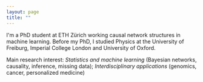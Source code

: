 ```yaml
---
layout: page
title: ""
---
```


I'm a PhD student at ETH Zürich working causal network structures in machine learning. Before my PhD, I studied Physics at the University of Freiburg, Imperial College London and University of Oxford.

Main research interest: *Statistics and machine learning* (Bayesian networks, causality, inference, missing data); *Interdisciplinary applications* (genomics, cancer, personalized medicine)

